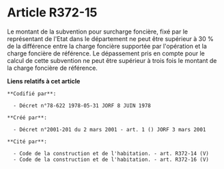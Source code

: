 # Article R372-15

Le montant de la subvention pour surcharge foncière, fixé par le représentant de l'Etat dans le département ne peut être
supérieur à 30 % de la différence entre la charge foncière supportée par l'opération et la charge foncière de référence. Le
dépassement pris en compte pour le calcul de cette subvention ne peut être supérieur à trois fois le montant de la charge
foncière de référence.

**Liens relatifs à cet article**

	**Codifié par**:

	  - Décret n°78-622 1978-05-31 JORF 8 JUIN 1978

	**Créé par**:

	  - Décret n°2001-201 du 2 mars 2001 - art. 1 () JORF 3 mars 2001

	**Cité par**:

	  - Code de la construction et de l'habitation. - art. R372-14 (V)
	  - Code de la construction et de l'habitation. - art. R372-16 (V)
